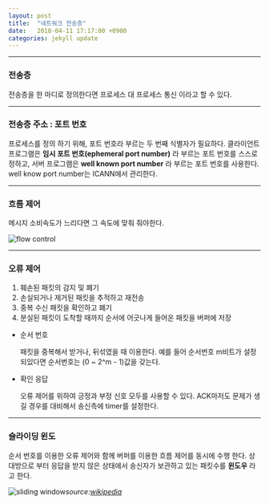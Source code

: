 ```yaml
---
layout: post
title:  "네트워크 전송층"
date:   2018-04-11 17:17:00 +0900
categories: jekyll update
---
```


---
### 전송층
전송층을 한 마디로 정의한다면 프로세스 대 프로세스 통신 이라고 할 수 있다.

---
### 전송층 주소 : 포트 번호

프로세스를 정의 하기 위해, 포트 번호라 부르는 두 번째 식별자가 필요하다.
클라이언트 프로그램은 **임시 포트 번호(ephemeral port number)** 라 부르는 포트 번호를 스스로 정하고, 서버 프로그램은 **well known port number** 라 부르는 포트 번호를 사용한다.
well know port number는 ICANN에서 관리한다.

---
### 흐름 제어

메시지 소비속도가 느리다면 그 속도에 맞춰 줘야한다.

![flow control](http://img1.daumcdn.net/thumb/R1920x0/?fname=http%3A%2F%2Fcfile10.uf.tistory.com%2Fimage%2F2618354D58DB22202C5EB2)

---
### 오류 제어

1. 훼손된 패킷의 감지 및 폐기
2. 손실되거나 제거된 패킷을 추적하고 재전송
3. 중복 수신 패킷을 확인하고 폐기
4. 분실된 패킷이 도착할 때까지 순서에 어긋나게 들어온 패킷을 버퍼에 저장


* 순서 번호

  패킷을 중복해서 받거나, 뒤섞였을 때 이용한다. 예를 들어 순서번호 m비트가 설정 되있다면 순서번호는 (0 ~ 2^m - 1)값을 갖는다.
* 확인 응답

  오류 제어를 위하여 긍정과 부정 신호 모두를 사용할 수 있다. ACK마저도 문제가 생길 경우를 대비해서 송신측에 timer를 설정한다.

---
### 슬라이딩 윈도

순서 번호를 이용한 오류 제어와 함께 버퍼를 이용한 흐름 제어를 동시에 수행 한다. 상대방으로 부터 응답을 받지 않은 상태에서 송신자가 보관하고 있는 패킷수를 **윈도우** 라고 한다.

![sliding window](https://upload.wikimedia.org/wikipedia/commons/thumb/3/32/Sliding_Window.svg/640px-Sliding_Window.svg.png)_source:[wikipedia](https://en.wikipedia.org/wiki/Sliding_window_protocol)_
